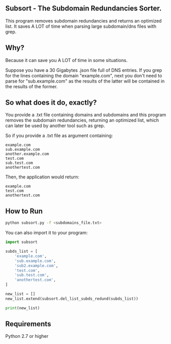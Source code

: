 ## Subsort - The Subdomain Redundancies Sorter.
This program removes subdomain redundancies and returns an optimized list. It saves A LOT of time when parsing large subdomain/dns files with grep.

## Why?
Because it can save you A LOT of time in some situations.

Suppose you have a 30 Gigabytes .json file full of DNS entries. If you grep for the lines containing the domain "example.com", next you don't need to parse for "sub.example.com" as the results of the latter will be contained in the results of the former.

## So what does it do, exactly?
You provide a .txt file containing  domains and subdomains and this program removes the subdomain redundancies, returning an optimized list, which can later be used by another tool such as grep.

So if you provide a .txt file as argument containing:
```
example.com
sub.example.com
another.example.com
test.com
sub.test.com
anothertest.com
```
Then, the application would return:
```
example.com
test.com
anothertest.com
```

## How to Run
```bash
python subsort.py -f <subdomains_file.txt>
```
You can also import it to your program:
```python
import subsort

subds_list = [
    'example.com',
    'sub.example.com',
    'sub2.example.com',
    'test.com',
    'sub.test.com',
    'anothertest.com',
]

new_list = []
new_list.extend(subsort.del_list_subds_redund(subds_list))

print(new_list)
```

## Requirements
Python 2.7 or higher
